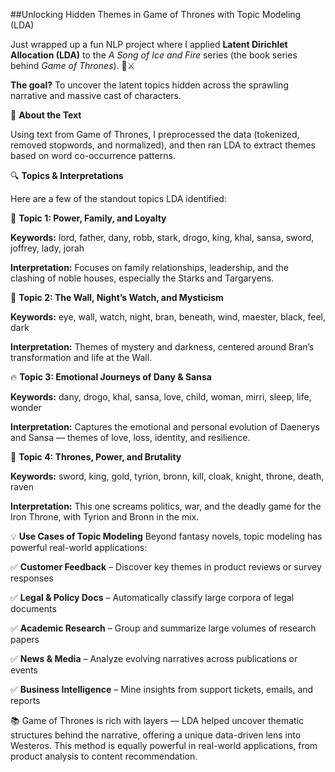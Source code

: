 ##Unlocking Hidden Themes in Game of Thrones with Topic Modeling (LDA)

Just wrapped up a fun NLP project where I applied **Latent Dirichlet Allocation (LDA)** to the *A Song of Ice and Fire* series (the book series behind *Game of Thrones*). 🐉⚔️

**The goal?** To uncover the latent topics hidden across the sprawling narrative and massive cast of characters.

📘 **About the Text**

Using text from Game of Thrones, I preprocessed the data (tokenized, removed stopwords, and normalized), and then ran LDA to extract themes based on word co-occurrence patterns.

🔍 **Topics & Interpretations**

Here are a few of the standout topics LDA identified:

🏹 **Topic 1: Power, Family, and Loyalty**

**Keywords:** lord, father, dany, robb, stark, drogo, king, khal, sansa, sword, joffrey, lady, jorah

**Interpretation:** Focuses on family relationships, leadership, and the clashing of noble houses, especially the Starks and Targaryens.

🌌 **Topic 2: The Wall, Night’s Watch, and Mysticism**

**Keywords:** eye, wall, watch, night, bran, beneath, wind, maester, black, feel, dark

**Interpretation:** Themes of mystery and darkness, centered around Bran’s transformation and life at the Wall.

🔥 **Topic 3: Emotional Journeys of Dany & Sansa**

**Keywords:** dany, drogo, khal, sansa, love, child, woman, mirri, sleep, life, wonder

**Interpretation:** Captures the emotional and personal evolution of Daenerys and Sansa — themes of love, loss, identity, and resilience.

👑 **Topic 4: Thrones, Power, and Brutality**

**Keywords:** sword, king, gold, tyrion, bronn, kill, cloak, knight, throne, death, raven

**Interpretation:** This one screams politics, war, and the deadly game for the Iron Throne, with Tyrion and Bronn in the mix.

💡 **Use Cases of Topic Modeling**
Beyond fantasy novels, topic modeling has powerful real-world applications:

✅ **Customer Feedback** – Discover key themes in product reviews or survey responses

✅ **Legal & Policy Docs** – Automatically classify large corpora of legal documents

✅ **Academic Research** – Group and summarize large volumes of research papers

✅ **News & Media** – Analyze evolving narratives across publications or events

✅ **Business Intelligence** – Mine insights from support tickets, emails, and reports

📚 Game of Thrones is rich with layers — LDA helped uncover thematic structures behind the narrative, offering a unique data-driven lens into Westeros. This method is equally powerful in real-world applications, from product analysis to content recommendation.
